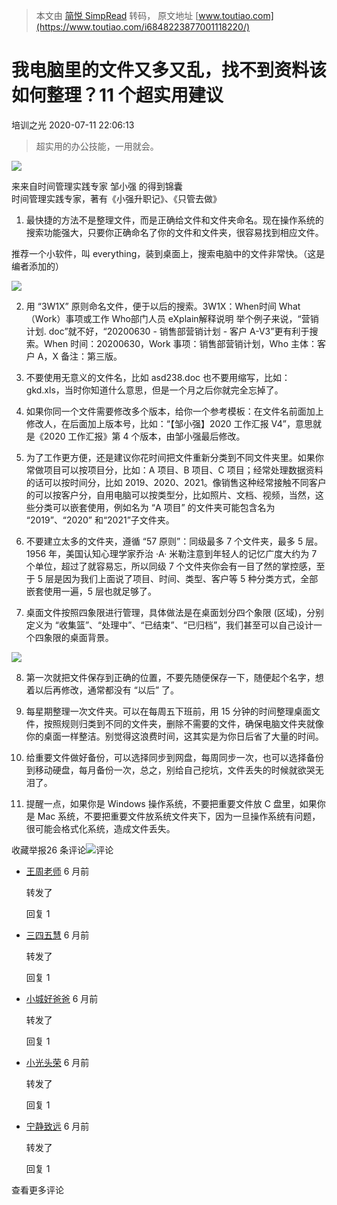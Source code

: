 > 本文由 [简悦 SimpRead](http://ksria.com/simpread/) 转码， 原文地址 [www.toutiao.com](https://www.toutiao.com/i6848223877001118220/)

我电脑里的文件又多又乱，找不到资料该如何整理？11 个超实用建议
================================

培训之光 2020-07-11 22:06:13

> 超实用的办公技能，一用就会。

![](https://p1-tt.byteimg.com/origin/pgc-image/42613f219f38404ea326f2e03cc9dae4.png?from=pc)

来来自时间管理实践专家 邹小强 的得到锦囊  
时间管理实践专家，著有《小强升职记》、《只管去做》

1. 最快捷的方法不是整理文件，而是正确给文件和文件夹命名。现在操作系统的搜索功能强大，只要你正确命名了你的文件和文件夹，很容易找到相应文件。

推荐一个小软件，叫 everything，装到桌面上，搜索电脑中的文件非常快。（这是编者添加的）

![](https://p3-tt.byteimg.com/origin/pgc-image/5f0335a792ae48e8b31214998002542c?from=pc)

2. 用 “3W1X” 原则命名文件，便于以后的搜索。3W1X：When时间 What（Work）事项或工作 Who部门人员 eXplain解释说明 举个例子来说，“营销计划. doc”就不好，“20200630 - 销售部营销计划 - 客户 A-V3”更有利于搜索。When 时间：20200630，Work 事项：销售部营销计划，Who 主体：客户 A，X 备注：第三版。

3. 不要使用无意义的文件名，比如 asd238.doc 也不要用缩写，比如：gkd.xls，当时你知道什么意思，但是一个月之后你就完全忘掉了。

4. 如果你同一个文件需要修改多个版本，给你一个参考模板：在文件名前面加上修改人，在后面加上版本号，比如：“【邹小强】2020 工作汇报 V4”，意思就是《2020 工作汇报》第 4 个版本，由邹小强最后修改。

5. 为了工作更方便，还是建议你花时间把文件重新分类到不同文件夹里。如果你常做项目可以按项目分，比如：A 项目、B 项目、C 项目；经常处理数据资料的话可以按时间分，比如 2019、2020、2021。像销售这种经常接触不同客户的可以按客户分，自用电脑可以按类型分，比如照片、文档、视频，当然，这些分类可以嵌套使用，例如名为 “A 项目” 的文件夹可能包含名为 “2019”、“2020” 和“2021”子文件夹。

6. 不要建立太多的文件夹，遵循 “57 原则”：同级最多 7 个文件夹，最多 5 层。1956 年，美国认知心理学家乔治 ·A· 米勒注意到年轻人的记忆广度大约为 7 个单位，超过了就容易忘，所以同级 7 个文件夹你会有一目了然的掌控感，至于 5 层是因为我们上面说了项目、时间、类型、客户等 5 种分类方式，全部嵌套使用一遍，5 层也就足够了。

7. 桌面文件按照四象限进行管理，具体做法是在桌面划分四个象限 (区域)，分别定义为 “收集篮”、“处理中”、“已结束”、“已归档”，我们甚至可以自己设计一个四象限的桌面背景。

![](https://p6-tt.byteimg.com/origin/pgc-image/8a71e38791274d40acea6345559b759f?from=pc)

8. 第一次就把文件保存到正确的位置，不要先随便保存一下，随便起个名字，想着以后再修改，通常都没有 “以后” 了。

9. 每星期整理一次文件夹。可以在每周五下班前，用 15 分钟的时间整理桌面文件，按照规则归类到不同的文件夹，删除不需要的文件，确保电脑文件夹就像你的桌面一样整洁。别觉得这浪费时间，这其实是为你日后省了大量的时间。

10. 给重要文件做好备份，可以选择同步到网盘，每周同步一次，也可以选择备份到移动硬盘，每月备份一次，总之，别给自己挖坑，文件丢失的时候就欲哭无泪了。

11. 提醒一点，如果你是 Windows 操作系统，不要把重要文件放 C 盘里，如果你是 Mac 系统，不要把重要文件放系统文件夹下，因为一旦操作系统有问题，很可能会格式化系统，造成文件丢失。

收藏举报26 条评论![](https://sf6-ttcdn-tos.pstatp.com/img/mosaic-legacy/78f000a73a5cf275c7f~300x300.image)评论

*   [](/c/user/2726286336/)[王周老师](/c/user/2726286336/) 6 月前
    
    转发了
    
    回复 1 
*   [](/c/user/4141472596/)[三四五慧](/c/user/4141472596/) 6 月前
    
    转发了
    
    回复 1 
*   [](/c/user/1813127366/)[小城好爸爸](/c/user/1813127366/) 6 月前
    
    转发了
    
    回复 1 
*   [](/c/user/3930046049/)[小光头荣](/c/user/3930046049/) 6 月前
    
    转发了
    
    回复 1 
*   [](/c/user/62048374542/)[宁静致远](/c/user/62048374542/) 6 月前
    
    转发了
    
    回复 1 

查看更多评论